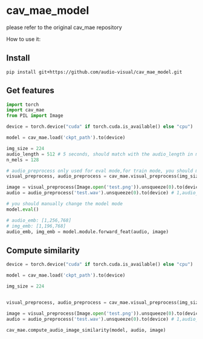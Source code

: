 # cav_mae_model
 please refer to the original cav_mae repository
 
 How to use it:
 ## Install 
`pip install git+https://github.com/audio-visual/cav_mae_model.git`
 
 ## Get features
 ```python
 import torch
 import cav_mae
 from PIL import Image
 
 device = torch.device("cuda" if torch.cuda.is_available() else "cpu")

 model = cav_mae.load('ckpt_path').to(device) 
 
 img_size = 224
 audio_length = 512 # 5 seconds, should match with the audio_length in model checkpoint
 n_mels = 128
 
 # audio_preprocess only used for eval mode,for train mode, you should manually mask it
 visual_preprocess, audio_preprocess = cav_mae.visual_preprocess(img_size), cav_mae.audio_preprocess(audio_length,n_mels)
 
 image = visual_preprocess(Image.open('test.png')).unsqueeze(0).to(device) # 1,3,img_size,img_size
 audio = audio_preprocess('test.wav').unsqueeze(0).to(device) # 1,audio_length,n_mels
 
 # you should manually change the model mode
 model.eval()
 
 # audio_emb: [1,256,768]
 # img_emb: [1,196,768]
 audio_emb, img_emb = model.module.forward_feat(audio, image)
 
 ```

 ## Compute similarity
 ```python
 device = torch.device("cuda" if torch.cuda.is_available() else "cpu")

 model = cav_mae.load('ckpt_path').to(device) 
 
 img_size = 224


 visual_preprocess, audio_preprocess = cav_mae.visual_preprocess(img_size), cav_mae.audio_preprocess()

 image = visual_preprocess(Image.open('test.png')).unsqueeze(0).to(device) # 1,3,img_size,img_size
 audio = audio_preprocess('test.wav').unsqueeze(0).to(device) # 1,audio_length,n_mels

 cav_mae.compute_audio_image_similarity(model, audio, image)
 ```

